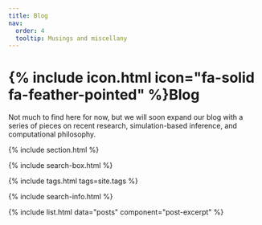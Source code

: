 ```yaml
---
title: Blog
nav:
  order: 4
  tooltip: Musings and miscellany
---
```


# {% include icon.html icon="fa-solid fa-feather-pointed" %}Blog

Not much to find here for now, but we will soon expand our blog with a series of pieces on recent research, simulation-based inference, and computational philosophy.

{% include section.html %}

{% include search-box.html %}

{% include tags.html tags=site.tags %}

{% include search-info.html %}

{% include list.html data="posts" component="post-excerpt" %}
